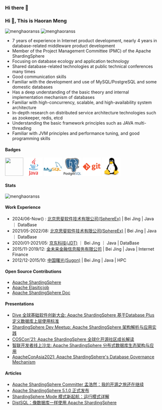 ### Hi there 👋

<!--
**menghaoranss/menghaoranss** is a ✨ _special_ ✨ repository because its `README.md` (this file) appears on your GitHub profile.

Here are some ideas to get you started:

- 🔭 I’m currently working on ...
- 🌱 I’m currently learning ...
- 👯 I’m looking to collaborate on ...
- 🤔 I’m looking for help with ...
- 💬 Ask me about ...
- 📫 How to reach me: ...
- 😄 Pronouns: ...
- ⚡ Fun fact: ...
-->
<!-- Proudly created with GPRM ( https://gprm.itsvg.in ) -->
<h3 align="left">Hi 👋, This is Haoran Meng</h1>
<p align="left">
  <img src="https://komarev.com/ghpvc/?username=menghaoranss&label=Profile%20views&color=0e75b6&style=flat" alt="menghaoranss" /> 
  <img src="https://img.shields.io/github/followers/menghaoranss?label=follow&style=social" alt="menghaoranss" /> 
</p>

- 7 years of experience in Internet product development, nearly 4 years in database-related middleware product development
- Member of the Project Management Committee (PMC) of the Apache ShardingSphere
- Focusing on database ecology and application technology
- Shared database-related technologies at public technical conferences many times
- Good communication skills
- Familiar with the development and use of MySQL/PostgreSQL and some domestic databases
- Has a deep understanding of the basic theory and internal implementation mechanism of databases
- Familiar with high-concurrency, scalable, and high-availability system architecture
- In-depth research on distributed service architecture technologies such as zookeeper, redis, etcd
- Understanding the basic framework principles such as JAVA multi-threading
- Familiar with JVM principles and performance tuning, and good programming skills

<h4 align="left">Badges</h1>
<p align="left">
  <img src="https://styles.redditmedia.com/t5_5a2b2c/styles/communityIcon_seic4taxaqx71.jpg?width=256&format=pjpg&s=01f5e4f1ce99f09e6ff0c40ea84822aedd48fc4c" width="60" height="60" />
  <img src="https://github.com/devicons/devicon/blob/master/icons/java/java-original-wordmark.svg" width="60" height="60" />
  <img src="https://github.com/devicons/devicon/blob/master/icons/mysql/mysql-original-wordmark.svg" width="60" height="60" />
  <img src="https://github.com/devicons/devicon/blob/master/icons/postgresql/postgresql-original-wordmark.svg" width="60" height="60" />
  <img src="https://github.com/devicons/devicon/blob/master/icons/git/git-plain-wordmark.svg" width="60" height="60" />
  <img src="https://github.com/devicons/devicon/blob/master/icons/linux/linux-original.svg" width="60" height="60" />
</p>

<h4 align="left">Stats</h1>
<p align="left">
  <img src="https://github-readme-stats.vercel.app/api?username=menghaoranss&hide_border=true&show_icons=true&include_all_commits=true&count_private=true&theme=buefy&theme=jolly)](https://github.com/anuraghazra/github-readme-stats" alt="menghaoranss" />
</p>

#### Work Experience
* 2024/06-Now()  : [北京思斐软件技术有限公司(SphereEx)](https://sphere-ex.com/) | Bei Jing | Java ｜ DataBase
* 2021/05-2022/08: [北京思斐软件技术有限公司(SphereEx)](https://sphere-ex.com/) | Bei Jing | Java ｜ DataBase
* 2020/01-2021/05: [京东科技(JDT)](https://www.jdt.com.cn/) ｜ Bei Jing ｜ Java | DataBase
* 2015/11-2019/12: [金未来金融信息服务有限公司](https://www.jianlc.com/) | Bei Jing | Java | Internet Finance
* 2012/12-2015/10: [中国曙光(Sugon)](https://www.sugon.com/) | Bei Jing | Java | HPC

#### Open Source Contributions
* [Apache ShardingSphere](https://github.com/apache/shardingsphere)
* [Apache Elasiticjob](https://github.com/apache/shardingsphere-elasticjob)
* [Apache ShardingSphere Doc](https://github.com/apache/shardingsphere-doc)

#### Presentations
* [Dive 全球基础软件创新大会: Apache ShardingSphere 基于Database Plus 定义数据库上层使用标准](https://www.infoq.cn/video/DpKOxaEu6jEJQAmaMm0M)
* [ShardingSphere Dev Meetup: Apache ShardingSphere 架构解析与应用实践](https://www.bilibili.com/video/BV1NQ4y1v7Xh/?spm_id_from=888.80997.embed_other.whitelist&t=24.484510999333327&bvid=BV1NQ4y1v7Xh)
* [COSCon'21: Apache ShardingSphere 全球化开源社区成长解读](https://segmentfault.com/area/coscon-2021)
* [智联开发者线上沙龙: Apache ShardingSphere 分布式数据库生态架构与应用](https://www.huodongxing.com/event/8615997460123?qd=0925)
* [ApacheConAsia2021: Apache ShardingSphere's Database Governance Mechanism](https://www.bilibili.com/video/BV1mA411w71x/?spm_id_from=333.999.0.0)

#### Articles
* [Apache ShardingSphere Committer 孟浩然：我的开源之旅还在继续](https://mp.weixin.qq.com/s/4HPJXlqVT2h5bHuiBPtmzQ)
* [Apache ShardingSphere 5.1.0 正式发布](https://mp.weixin.qq.com/s/kFQAWKddFpnAKptex608lw)
* [ShardingSphere Mode 模式新起航：运行模式详解](https://mp.weixin.qq.com/s/b9mgkARo35h1lWezI81wmQ)
* [DistSQL：像数据库一样使用 Apache ShardingSphere](https://mp.weixin.qq.com/s/5EwT6GzJdlJ-V7qvgMqmTA)
